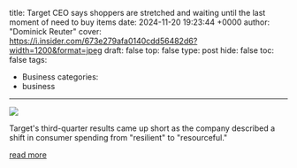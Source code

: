 title: Target CEO says shoppers are stretched and waiting until the last moment of need to buy items
date: 2024-11-20 19:23:44 +0000
author: "Dominick Reuter"
cover: https://i.insider.com/673e279afa0140cdd56482d6?width=1200&format=jpeg
draft: false
top: false
type: post
hide: false
toc: false
tags:
  - Business
categories:
  - business
---

![](https://i.insider.com/673e279afa0140cdd56482d6?width=1200&format=jpeg)

Target's third-quarter results came up short as the company described a shift in consumer spending from "resilient" to "resourceful."

[read more](https://www.businessinsider.com/target-says-shopper-behavior-stretched-waiting-to-buy-deals-2024-11)
